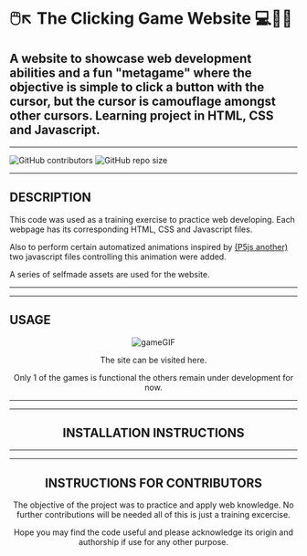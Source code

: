 # 🖱️↖️ __The Clicking Game Website__ 💻👩‍💻
## A website to showcase web development abilities and a fun "metagame" where the objective is simple to click a button with the cursor, but the cursor is camouflage amongst other cursors.  Learning project in HTML, CSS and Javascript.
___

![GitHub contributors](https://img.shields.io/github/contributors/DRBondyaleJuez/TheClickingGame)
![GitHub repo size](https://img.shields.io/github/repo-size/DRBondyaleJuez/TheClickingGame)
___

## __DESCRIPTION__
This code was used as a training exercise to practice web developing. 
Each webpage has its corresponding HTML, CSS and Javascript files.

Also to perform certain automatized animations inspired by [(P5js another)](https://p5js.org/es/) two javascript files controlling this animation were added.

A series of selfmade assets are used for the website.

</div>

___
___

## __USAGE__

<div style="text-align: center;">

![gameGIF](https://user-images.githubusercontent.com/98281752/227627120-2130486f-02bb-452d-a0dc-dcf9ebee8b27.gif)


The site can be visited here.

Only 1 of the games is functional the others remain under development for now.

___
___

## __INSTALLATION INSTRUCTIONS__

___
___
## __INSTRUCTIONS FOR CONTRIBUTORS__
The objective of the project was to practice and apply web knowledge. No further contributions will be needed all of this is just a training excercise.

Hope you may find the code useful and please acknowledge its origin and authorship if use for any other purpose.





